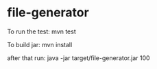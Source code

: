 # file-generator

To run the test: mvn test

To build jar: mvn install 

after that run: java -jar target/file-generator.jar 100
